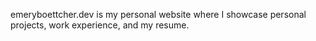 emeryboettcher.dev is my personal website where I showcase personal projects, work experience, and my resume.
